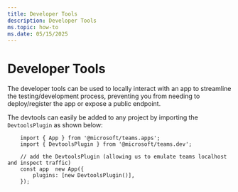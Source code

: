 ```yaml
---
title: Developer Tools
description: Developer Tools
ms.topic: how-to
ms.date: 05/15/2025
---
```


# Developer Tools


The developer tools can be used to locally interact with an app to streamline the testing/development process, preventing you from needing to deploy/register the app or expose a public endpoint.

The devtools can easily be added to any project by importing the `DevtoolsPlugin` as shown below:

```
    import { App } from '@microsoft/teams.apps';
    import { DevtoolsPlugin } from '@microsoft/teams.dev';
    
    // add the DevtoolsPlugin (allowing us to emulate teams localhost and inspect traffic)
    const app  new App({
        plugins: [new DevtoolsPlugin()],
    });
```
